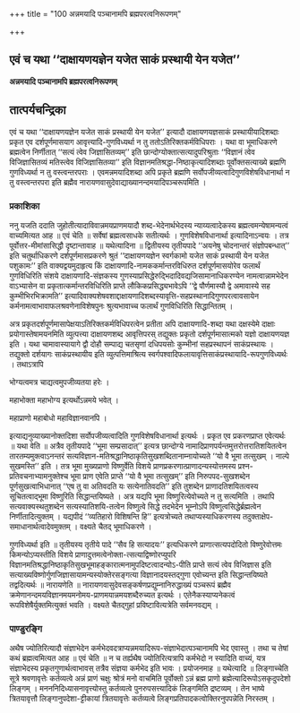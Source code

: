 +++
title = "100 अन्नमयादि पञ्चानामपि ब्रह्मपरत्वनिरूपणम्"

+++


## एवं च यथा ‘‘दाक्षायणयज्ञेन यजेत साकं प्रस्थायी येन यजेत’’

**अन्नमयादि पञ्चानामपि ब्रह्मपरत्वनिरूपणम्**

## **तात्पर्यचन्द्रिका**

एवं च यथा ‘‘दाक्षायणयज्ञेन यजेत साकं प्रस्थायी येन यजेत’’ इत्यादौ दाक्षायणयज्ञसाकं प्रस्थायीयादिशब्दाः प्रकृत एव दर्शपूर्णमासयाग आवृत्त्यादि-गुणविध्यर्था न तु ततोऽतिरिक्तकर्मविधिपराः । यथा वा भूमाधिकरणे ब्रह्मत्वेन निर्णीतात् ‘‘सत्यं त्वेव जिज्ञासितव्यम्’’ इति छान्दोग्योक्तात्सत्यादुपरिश्रुताः ‘‘विज्ञानं त्वेव विजिज्ञासितव्यं मतिस्त्वेव विजिज्ञासितव्या’’ इति विज्ञानमतिश्रद्धा-निष्ठाकृत्यादिशब्दाः पूर्वोक्तसत्याख्ये ब्रह्मणि गुणविध्यर्था न तु वस्त्वन्तरपराः । एवमन्नमयादिशब्दा अपि प्रकृते ब्रह्मणि सर्वोपजीव्यत्वादिगुणविशेषविधानार्था न तु वस्त्वन्तरपरा इति ब्रह्मैव नारायणवासुदेवाद्याख्यानन्दमयादिपञ्चरूपमिति ।

### **प्रकाशिका**

ननु यजति ददाति जुहोतीत्यादाविवान्नमयप्राणमयादौ शब्द-भेदेनार्थभेदस्य न्याय्यत्वादेकस्य ब्रह्मत्वमन्येषामन्यत्वं वाच्यमित्यत आह ॥ एवं चेति ॥ सर्वेषां ब्रह्मत्वसाधके सतीत्यर्थः । गुणविशेषविधानार्था इत्यादिनाऽन्वयः । तत्र पूर्वोत्तर-मीमांसासिद्धौ दृष्टान्तावाह ॥ यथेत्यादिना ॥ द्वितीयस्य तृतीयपादे ‘‘अयनेषु चोदनान्तरं संज्ञोपबन्धात्’’ इति चतुर्थाधिकरणे दर्शपूर्णमासप्रकरणे श्रुतं ‘‘दाक्षायणयज्ञेन स्वर्गकामो यजेत साकं प्रस्थायी येन यजेत पशुकामः’’ इति वाक्यद्वयमुदाहृत्य किं दाक्षायणादि-नामककर्मान्तरविधिरुत दर्शपूर्णमासयोरेव फलार्थं गुणविधिरिति संशये दाक्षायणादि-संज्ञकस्य गुणस्याप्रसिद्धेरुद्भिदादिवद्यजिसामानाधिकरण्येन नामत्वान्नामभेदेन वाऽभ्यासेन वा प्रकृतात्कर्मान्तरविधिरिति प्राप्ते लौकिकप्रसिद्ध्यभावेऽपि ‘‘द्वे पौर्णमास्यौ द्वे अमावास्ये सह कुम्भीभिरभिक्रामति’’ इत्यादिवाक्यशेषवशाद्दाक्षायणादिशब्दस्यावृत्ति-सहप्रस्थानादिगुणपरत्वावसायेन कर्मनामत्वाभावाफलश्रवणेनाविशेषपुनः श्रुत्यभावाच्च फलार्थं गुणविधिरिति सिद्धान्तितम् ।

अत्र प्रकृतदर्शपूर्णमासापेक्षयाऽतिरिक्तकर्मविधिपरत्वेन प्रतीता अपि दाक्षायणादि-शब्दा यथा दक्षस्येमे दाक्षाः प्रयोगास्तेषामयनमिति व्युत्पत्त्या दाक्षायणशब्द आवृत्तिपरस् तद्युक्तः प्रकृतो दर्शपूर्णमासात्मको यज्ञो दाक्षायणयज्ञ इति । यथा चामावास्यायागे द्वौ दोहौ सम्पाद्य चतसृणां दधिपयसोः कुम्भीनां सहप्रस्थापनं साकंप्रस्थायः । तद्युक्तो दर्शयागः साकंप्रस्थायीय इति व्युत्पत्तिमाश्रित्य स्वर्गपश्वादिफलायावृत्तिसाकंप्रस्थायादि-रूपगुणविध्यर्थः । तथाऽत्रापि

भोग्यत्वमत्र चाद्यत्वमुपजीव्यतया हरेः ।

महाभोक्ता महाभोग्य इत्यर्थोऽन्नमये भवेत् ।

महाप्राणो महाबोधो महाविज्ञानवानपि ।

इत्याद्यनुव्याख्यानोक्तदिशा सर्वोपजीव्यत्वादिति गुणविशेषविधानार्था इत्यर्थः । प्रकृत एव प्रकरणप्राप्त एवेत्यर्थः ॥ यथा वेति ॥ अत्रैव तृतीयपादे ‘‘भूमा सम्प्रसादात्’’ इत्यत्र छान्दोग्ये नामादिप्राणपर्यन्तमुत्तरोत्तरातिशयितत्वेन तारतम्यमुक्त्वाऽनन्तरं सत्यविज्ञान-मतिश्रद्धानिष्ठाकृतिसुखशब्दितानाम्नायोच्यते ‘‘यो वै भूमा तत्सुखम् । नाल्पे सुखमस्ति’’ इति । तत्र भूमा मुख्यप्राणो विष्णुर्वेति विशये प्राणप्रकरणात्प्राणादन्यस्योत्तमस्य प्रश्न-प्रतिवचनाभ्यामनुक्तेश्च भूमा प्राण एवेति प्राप्ते ‘‘यो वै भूमा तत्सुखम्’’ इति निरुपपद-सुखशब्देन पूर्णसुखत्वाभिधानात् ‘‘एष तु वा अतिवदति यः सत्येनातिवदति’’ इति तुशब्देन प्राणादतिशयितत्वस्य सूचितत्वाद्भूमा विष्णुरिति सिद्धान्तयिष्यते । अत्र यद्यपि भूमा विष्णुरित्येवोच्यते न तु सत्यमिति । तथापि सत्यवाक्यस्थतुशब्देन सत्यस्यातिशयि-तत्वेन विष्णुत्वे सिद्धे तदभेदेन भूम्नोऽपि विष्णुत्वसिद्धेर्ब्रह्मत्वेन निर्णीतादित्युक्तम् । यद्यपीदं ‘‘व्यतिहारो विशिषन्ति हि’’ इत्यत्रोच्यते तथाप्यस्याधिकरणस्य तदुक्ताक्षेप-समाधानार्थत्वादेवमुक्तम् । वक्ष्यते चैतद् भूमाधिकरणे ।

गुणविध्यर्था इति ॥ तृतीयस्य तृतीये पादे ‘‘सैव हि सत्यादयः’’ इत्यधिकरणे प्राणात्सत्यपदोदितो विष्णुरेवोत्तमः किमन्योऽप्यस्तीति विशये प्राणादुत्तमत्वेनोक्ता-त्सत्याद्विष्णोरप्युपरि विज्ञानमतिश्रद्धानिष्ठाकृतिसुखभूमाहङ्कारात्मनामुपदिष्टत्वादन्योऽ-पीति प्राप्ते सत्यं त्वेव विजिज्ञास इति सत्याख्यविष्णोर्गुणजिज्ञासायामन्यस्योक्तेरसङ्गत्या विज्ञानादयस्तद्गुणा एवोच्यन्त इति सिद्धान्तयिष्यते तद्वदित्यर्थः ॥ नारायणेति ॥ नारायणवासुदेवसङ्कर्षणप्रद्युम्नानिरुद्धाख्यं पञ्चरूपं ब्रह्मैव क्रमेणानन्दमयविज्ञानमयमनोमय-प्राणमयान्नमयशब्दैरुच्यत इत्यर्थः । एतेनैकस्याप्यनेकत्वं रूपविशेषैर्युक्तमित्युक्तं भवति । वक्ष्यते चैतद्गुहां प्रविष्टावित्यत्रेति सर्वमनवद्यम् ।

### **पाण्डुरङ्गि**

अथैष ज्योतिरित्यादौ संज्ञाभेदेन कर्मभेदवदत्राप्यन्नमयादिरूप-संज्ञाभेदात्पञ्चानामपि भेद एवास्तु । तथा च तेषां कथं ब्रह्मत्वमित्यत आह ॥ एवं चेति ॥ न च तर्ह्यथैष ज्योतिरित्यत्रापि कर्मभेदो न स्यादिति वाच्यं, यत्र संज्ञाभेदस्य प्रकृतगुणार्थत्वाभावस् तत्रैव संज्ञया कर्मभेद इति भावः । प्रयोजनमाह ॥ यथेत्यादि ॥ लिङ्गाच्चेति सूत्रे श्रवणावृत्तेः कर्तव्यत्वे अन्नं प्राणं चक्षुः श्रोत्रं मनो वाचमिति पूर्वोक्तो ऽन्नं ब्रह्म प्राणो ब्रह्मेत्यादिरूपोऽसकृदुपदेशो लिङ्गम् । मनननिदिध्यासनावृत्त्योस्तु कर्तव्यत्वे पुनरुपसत्त्यादिकं लिङ्गमिति द्रष्टव्यम् । तेन भाष्ये त्रितयावृत्तौ लिङ्गानुपदेशा-ट्टीकायां त्रितयावृत्तेः कर्तव्यत्वे लिङ्गप्रतिपादकत्वोक्तिरनुपपन्नेति निरस्तम् ।


